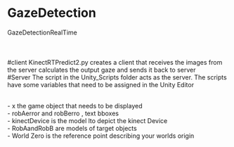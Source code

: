 # GazeDetection
GazeDetectionRealTime<br />
<br />
<br />
<br />
#client
KinectRTPredict2.py creates a client that receives the images from the server calculates the output gaze and sends it back to server<br />
#Server
The script in the Unity_Scripts folder acts as the server. The scripts have some variables that need to be assigned in the Unity Editor

<br /> - x the game object that needs to be displayed
<br/> - robAerror and robBerro , text bboxes
<br/> - kinectDevice is the model lto depict the kinect Device
<br/> - RobAandRobB are models of target objects
<br/> - World Zero is the reference point describing your worlds origin

